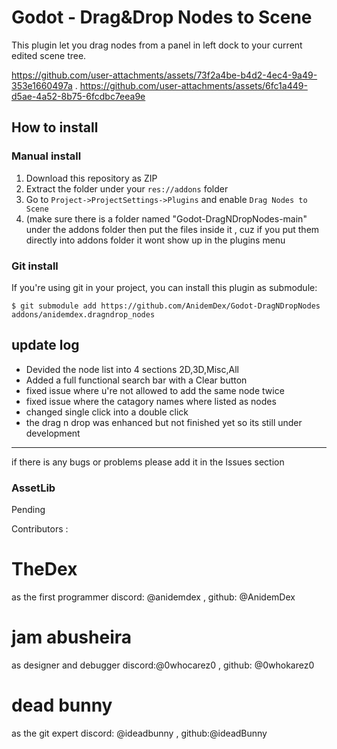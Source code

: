 # Godot - Drag&Drop Nodes to Scene

This plugin let you drag nodes from a panel in left dock to your current edited scene tree.

https://github.com/user-attachments/assets/73f2a4be-b4d2-4ec4-9a49-353e1660497a
.
https://github.com/user-attachments/assets/6fc1a449-d5ae-4a52-8b75-6fcdbc7eea9e




## How to install

### Manual install
1. Download this repository as ZIP
2. Extract the folder under your `res://addons` folder
3. Go to `Project->ProjectSettings->Plugins` and enable `Drag Nodes to Scene`
4. (make sure there is a folder named "Godot-DragNDropNodes-main" under the addons folder then put the files inside it ,
cuz if you put them directly into addons folder it wont show up in the plugins menu 

### Git install
If you're using git in your project, you can install this plugin as submodule:
```shell
$ git submodule add https://github.com/AnidemDex/Godot-DragNDropNodes  addons/anidemdex.dragndrop_nodes
```

update log 
---------------------------
- Devided the node list into 4 sections 2D,3D,Misc,All 
- Added a full functional search bar with a Clear button 
- fixed issue where u're not allowed to add the same node twice 
- fixed issue where the catagory names where listed as nodes 
- changed single click into a double click 
- the drag n drop was enhanced but not finished yet so its still under development 
----------------------------

if there is any bugs or problems please add it in the Issues section 

### AssetLib
Pending

Contributors  :

# TheDex 
as the first programmer
discord: @anidemdex , github: @AnidemDex

# jam abusheira 
as designer and debugger 
discord:@0whocarez0 , github: @0whokarez0 

# dead bunny 
as the git expert 
discord: @ideadbunny , github:@ideadBunny

